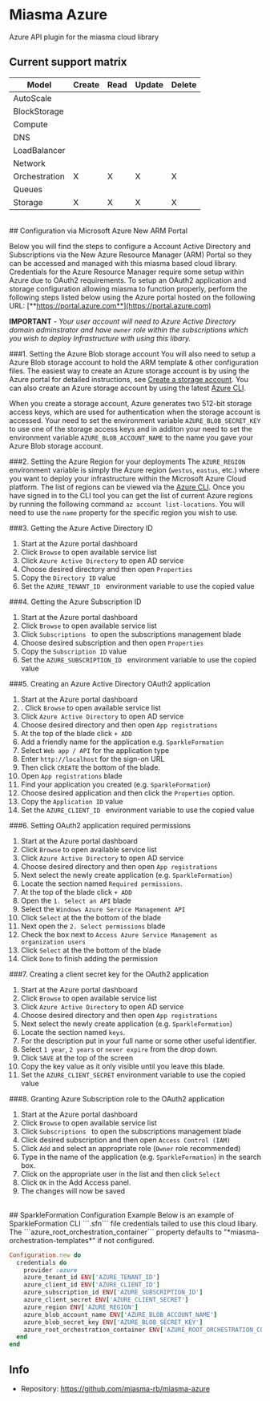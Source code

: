 # Miasma Azure

Azure API plugin for the miasma cloud library


## Current support matrix

|Model         |Create|Read|Update|Delete|
|--------------|------|----|------|------|
|AutoScale     |      |    |      |      |
|BlockStorage  |      |    |      |      |
|Compute       |      |    |      |      |
|DNS           |      |    |      |      |
|LoadBalancer  |      |    |      |      |
|Network       |      |    |      |      |
|Orchestration |  X   | X  |  X   |  X   |
|Queues        |      |    |      |      |
|Storage       |  X   | X  |  X   |  X   |



<br/>
## Configuration via Microsoft Azure New ARM Portal

Below you will find the steps to configure a Account Active Directory and Subscriptions via the New Azure Resource Manager (ARM) Portal so they can be accessed and managed with this miasma based cloud library. Credentials for the Azure Resource Manager require some setup within Azure due to OAuth2 requirements. To setup an OAuth2 application and storage configuration allowing miasma to function properly, perform the following steps listed below using the Azure portal hosted on the following URL: [**https://portal.azure.com**](https://portal.azure.com)

**IMPORTANT** - *Your user account will need to Azure Active Directory domain adminstrator and have `owner` role within the subscriptions which you wish to deploy Infrastructure with using this libary.*


###1. Setting the Azure Blob storage account
You will also need to setup a Azure Blob storage account to hold the ARM template & other configuration files. The easiest way to create an Azure storage account is by using the Azure portal for detailed instructions, see [Create a storage account](https://docs.microsoft.com/en-us/azure/storage/storage-create-storage-account#create-a-storage-account). You can also create an Azure storage account by using the latest [Azure CLI](https://docs.microsoft.com/en-us/azure/storage/storage-azure-cli).

When you create a storage account, Azure generates two 512-bit storage access keys, which are used for authentication when the storage account is accessed. Your need to set the environment variable `AZURE_BLOB_SECRET_KEY` to use one of the storage access keys and in additon your need to set the environment variable `AZURE_BLOB_ACCOUNT_NAME` to the name you gave your Azure Blob storage account.


###2. Setting the Azure Region for your deployments
The `AZURE_REGION` environment variable is simply the Azure region (`westus`, `eastus`, etc.) where you want to deploy your infrastructure within the Microsoft Azure Cloud platform. The list of regions can be viewed via the [Azure CLI](https://https://github.com/Azure/azure-cli). Once you have signed in to the CLI tool you can get the list of current Azure regions by running the following command ```az account list-locations```. You will need to use the ```name``` property for the specific region you wish to use.


###3. Getting the Azure Active Directory ID
1. Start at the Azure portal dashboard
2. Click `Browse` to open available service list
4. Click `Azure Active Directory` to open AD service
4. Choose desired directory and then open `Properties`
5. Copy the `Directory ID` value
6. Set the `AZURE_TENANT_ID ` environment variable to use the copied value


###4. Getting the Azure Subscription ID
1. Start at the Azure portal dashboard
1. Click `Browse` to open available service list
2. Click `Subscriptions ` to open the subscriptions management blade
3. Choose desired subscription and then open `Properties`
4. Copy the `Subscription ID` value 
6. Set the `AZURE_SUBSCRIPTION_ID ` environment variable to use the copied value


###5. Creating an Azure Active Directory OAuth2 application
1. Start at the Azure portal dashboard
2. . Click `Browse` to open available service list
3. Click `Azure Active Directory` to open AD service
4. Choose desired directory and then open `App registrations`
5. At the top of the blade click `+ ADD`
6. Add a friendly name for the application e.g. `SparkleFormation` 
7. Select `Web app / API` for the application type
8. Enter `http://localhost` for the sign-on URL
9. Then click `CREATE` the bottom of the blade.
10. Open `App registrations` blade
11. Find your application you created (e.g. `SparkleFormation`)
12. Choose desired application and then click the `Properties` option. 
13. Copy the `Application ID` value 
14. Set the `AZURE_CLIENT_ID ` environment variable to use the copied value

###6. Setting OAuth2 application required permissions
1. Start at the Azure portal dashboard
2. Click `Browse` to open available service list
3. Click `Azure Active Directory` to open AD service
4. Choose desired directory and then open `App registrations`
5. Next select the newly create application (e.g. `SparkleFormation`)
6. Locate the section named `Required permissions`.
7. At the top of the blade click `+ ADD`
8. Open the `1. Select an API` blade 
9. Select the `Windows Azure Service Management API` 
10. Click `Select` at the the bottom of the blade
11. Next open the `2. Select permissions` blade 
12. Check the box next to `Access Azure Service Management as organization users` 
13. Click `Select` at the the bottom of the blade
14. Click `Done` to finish adding the permission

###7. Creating a client secret key for the OAuth2 application
1. Start at the Azure portal dashboard
2. Click `Browse` to open available service list
3. Click `Azure Active Directory` to open AD service
4. Choose desired directory and then open `App registrations`
5. Next select the newly create application (e.g. `SparkleFormation`)
6. Locate the section named `keys`.
7. For the description put in your full name or some other useful identifier.
8. Select `1 year`, `2 years` or `never expire` from the drop down.
9.  Click `SAVE` at the top of the screen
10. Copy the key value as it only visible until you leave this blade.
11. Set the `AZURE_CLIENT_SECRET` environment variable to use the copied value

###8. Granting Azure Subscription role to the OAuth2 application
1. Start at the Azure portal dashboard
2. Click `Browse` to open available service list
2. Click `Subscriptions ` to open the subscriptions management blade
4. Click desired subscription and then open `Access Control (IAM)`
5. Click `Add` and select an appropriate role (`Owner` role recommended)
6. Type in the name of the application (e.g. `SparkleFormation`) in the search box. 
7. Click on the appropriate user in the list and then click `Select`
8. Click `OK` in the Add Access panel. 
9. The changes will now be saved


<br/>
## SparkleFormation Configuration Example
Below is an example of SparkleFormation CLI ```.sfn``` file credentials tailed to use this cloud libary. The ```azure_root_orchestration_container``` property defaults to "*miasma-orchestration-templates*" if not configured.

```ruby
Configuration.new do
  credentials do
    provider :azure
    azure_tenant_id ENV['AZURE_TENANT_ID']
    azure_client_id ENV['AZURE_CLIENT_ID']
    azure_subscription_id ENV['AZURE_SUBSCRIPTION_ID']
    azure_client_secret ENV['AZURE_CLIENT_SECRET']
    azure_region ENV['AZURE_REGION']
    azure_blob_account_name ENV['AZURE_BLOB_ACCOUNT_NAME']
    azure_blob_secret_key ENV['AZURE_BLOB_SECRET_KEY']
    azure_root_orchestration_container ENV['AZURE_ROOT_ORCHESTRATION_CONTAINER']
  end
end
```


## Info
* Repository: https://github.com/miasma-rb/miasma-azure

